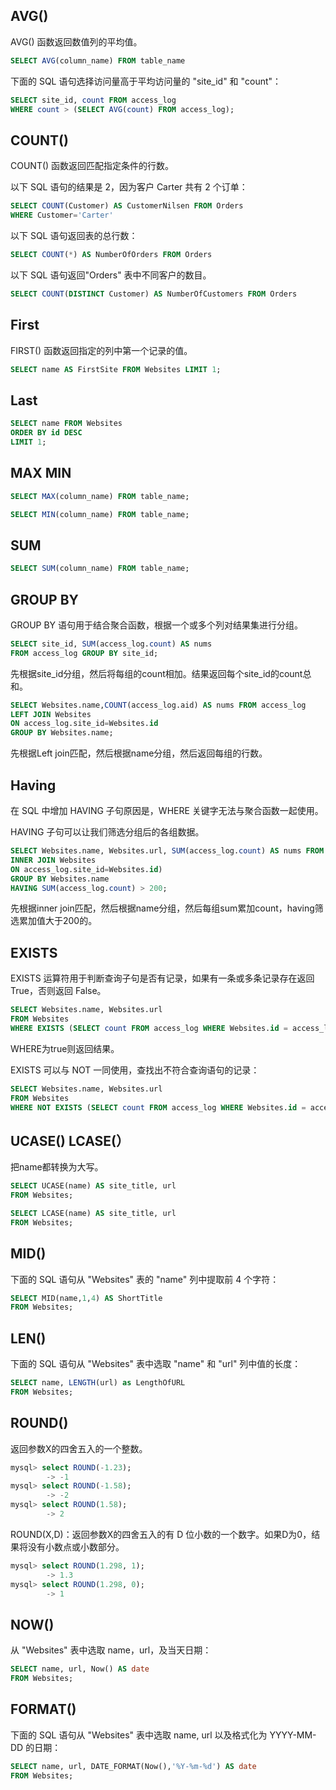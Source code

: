 ## AVG()

AVG() 函数返回数值列的平均值。

```sql
SELECT AVG(column_name) FROM table_name
```
下面的 SQL 语句选择访问量高于平均访问量的 "site_id" 和 "count"：

```sql
SELECT site_id, count FROM access_log
WHERE count > (SELECT AVG(count) FROM access_log);
```

## COUNT() 
COUNT() 函数返回匹配指定条件的行数。

以下 SQL 语句的结果是 2，因为客户 Carter 共有 2 个订单：

```sql
SELECT COUNT(Customer) AS CustomerNilsen FROM Orders
WHERE Customer='Carter'
```


以下 SQL 语句返回表的总行数：

```sql
SELECT COUNT(*) AS NumberOfOrders FROM Orders
```

以下 SQL 语句返回"Orders" 表中不同客户的数目。

```sql
SELECT COUNT(DISTINCT Customer) AS NumberOfCustomers FROM Orders
```

## First
FIRST() 函数返回指定的列中第一个记录的值。

```sql
SELECT name AS FirstSite FROM Websites LIMIT 1;
```

## Last

```sql
SELECT name FROM Websites
ORDER BY id DESC
LIMIT 1;
```

## MAX MIN

```sql
SELECT MAX(column_name) FROM table_name;
```
```sql
SELECT MIN(column_name) FROM table_name;
```

## SUM

```sql
SELECT SUM(column_name) FROM table_name;
```

## GROUP BY
GROUP BY 语句用于结合聚合函数，根据一个或多个列对结果集进行分组。

```sql
SELECT site_id, SUM(access_log.count) AS nums
FROM access_log GROUP BY site_id;
```
先根据site_id分组，然后将每组的count相加。结果返回每个site_id的count总和。

```sql
SELECT Websites.name,COUNT(access_log.aid) AS nums FROM access_log
LEFT JOIN Websites
ON access_log.site_id=Websites.id
GROUP BY Websites.name;
```
先根据Left join匹配，然后根据name分组，然后返回每组的行数。

## Having

在 SQL 中增加 HAVING 子句原因是，WHERE 关键字无法与聚合函数一起使用。

HAVING 子句可以让我们筛选分组后的各组数据。

```sql
SELECT Websites.name, Websites.url, SUM(access_log.count) AS nums FROM (access_log
INNER JOIN Websites
ON access_log.site_id=Websites.id)
GROUP BY Websites.name
HAVING SUM(access_log.count) > 200;
```
先根据inner join匹配，然后根据name分组，然后每组sum累加count，having筛选累加值大于200的。

## EXISTS 

EXISTS 运算符用于判断查询子句是否有记录，如果有一条或多条记录存在返回 True，否则返回 False。

```sql
SELECT Websites.name, Websites.url 
FROM Websites 
WHERE EXISTS (SELECT count FROM access_log WHERE Websites.id = access_log.site_id AND count > 200);
```
WHERE为true则返回结果。

EXISTS 可以与 NOT 一同使用，查找出不符合查询语句的记录：

```sql
SELECT Websites.name, Websites.url 
FROM Websites 
WHERE NOT EXISTS (SELECT count FROM access_log WHERE Websites.id = access_log.site_id AND count > 200);
```

## UCASE()  LCASE(）

把name都转换为大写。

```sql
SELECT UCASE(name) AS site_title, url
FROM Websites;
```

```sql
SELECT LCASE(name) AS site_title, url
FROM Websites;
```

## MID()

下面的 SQL 语句从 "Websites" 表的 "name" 列中提取前 4 个字符：

```sql
SELECT MID(name,1,4) AS ShortTitle
FROM Websites;
```

## LEN() 

下面的 SQL 语句从 "Websites" 表中选取 "name" 和 "url" 列中值的长度：

```sql
SELECT name, LENGTH(url) as LengthOfURL
FROM Websites;
```

## ROUND()

 返回参数X的四舍五入的一个整数。
 
```sql
mysql> select ROUND(-1.23);
        -> -1
mysql> select ROUND(-1.58);
        -> -2
mysql> select ROUND(1.58);
        -> 2
```

ROUND(X,D)：返回参数X的四舍五入的有 D 位小数的一个数字。如果D为0，结果将没有小数点或小数部分。

```sql
mysql> select ROUND(1.298, 1);
        -> 1.3
mysql> select ROUND(1.298, 0);
        -> 1
```

## NOW() 

从 "Websites" 表中选取 name，url，及当天日期：
```sql
SELECT name, url, Now() AS date
FROM Websites;
```

## FORMAT()

下面的 SQL 语句从 "Websites" 表中选取 name, url 以及格式化为 YYYY-MM-DD 的日期：

```sql
SELECT name, url, DATE_FORMAT(Now(),'%Y-%m-%d') AS date
FROM Websites;
```